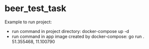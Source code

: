 # beer_test_task

Example to run project:
- run command in project directory: docker-compose up -d
- run command in app image created by docker-compose: go run . 51.355468, 11.100790
